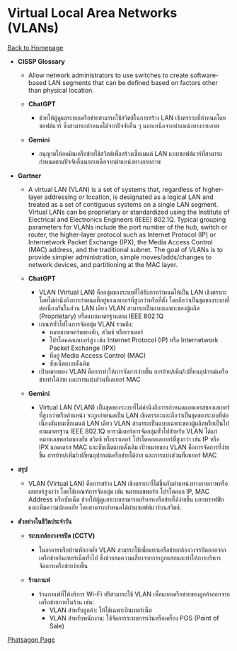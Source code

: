 # Virtual Local Area Networks (VLANs)

[ Back to Homepage ](https://witchapolinaksorn.github.io)

- **CISSP Glossary**
  - Allow network administrators to use switches to create software-based LAN segments that can be defined based on factors other than physical location.

  - **ChatGPT**
    - ช่วยให้ผู้ดูแลระบบเครือข่ายสามารถใช้สวิตช์ในการสร้าง LAN เชิงตรรกะที่กำหนดโดยซอฟต์แวร์ ซึ่งสามารถกำหนดได้จากปัจจัยอื่น ๆ นอกเหนือจากตำแหน่งทางกายภาพ

  - **Gemini**
    - อนุญาตให้อดมินเครือข่ายใช้สวิตช์เพื่อสร้างเซ็กเมนต์ LAN แบบซอฟต์แวร์ที่สามารถกำหนดตามปัจจัยอื่นนอกเหนือจากตำแหน่งทางกายภาพ

- **Gartner**
  - A virtual LAN (VLAN) is a set of systems that, regardless of higher-layer addressing or location, is designated as a logical LAN and treated as a set of contiguous systems on a single LAN segment. Virtual LANs can be proprietary or standardized using the Institute of Electrical and Electronics Engineers (IEEE) 802.1Q. Typical grouping parameters for VLANs include the port number of the hub, switch or router, the higher-layer protocol such as Internet Protocol (IP) or Internetwork Packet Exchange (IPX), the Media Access Control (MAC) address, and the traditional subnet. The goal of VLANs is to provide simpler administration, simple moves/adds/changes to network devices, and partitioning at the MAC layer.

  - **ChatGPT**
    - VLAN (Virtual LAN) คือกลุ่มของระบบที่ได้รับการกำหนดให้เป็น LAN เชิงตรรกะ โดยไม่คำนึงถึงการกำหนดที่อยู่ของเลเยอร์ที่สูงกว่าหรือที่ตั้ง โดยถือว่าเป็นชุดของระบบที่ต่อเนื่องกันในส่วน LAN เดียว VLAN สามารถเป็นแบบเฉพาะของผู้ผลิต (Proprietary) หรือแบบมาตรฐานตาม IEEE 802.1Q
    - เกณฑ์ทั่วไปในการจัดกลุ่ม VLAN รวมถึง:
        - หมายเลขพอร์ตของฮับ, สวิตช์ หรือเราเตอร์
        - โปรโตคอลเลเยอร์สูง เช่น Internet Protocol (IP) หรือ Internetwork Packet Exchange (IPX)
        - ที่อยู่ Media Access Control (MAC)
        - ซับเน็ตแบบดั้งเดิม
    - เป้าหมายของ VLAN คือการทำให้การจัดการง่ายขึ้น การย้าย/เพิ่ม/เปลี่ยนอุปกรณ์เครือข่ายทำได้ง่าย และการแบ่งส่วนที่เลเยอร์ MAC

  - **Gemini**
    - Virtual LAN (VLAN) เป็นชุดของระบบที่ไม่คำนึงถึงการกำหนดแอดเดรสของเลเยอร์ที่สูงกว่าหรือตำแหน่ง จะถูกกำหนดเป็น LAN เชิงตรรกะและถือว่าเป็นชุดของระบบที่ต่อเนื่องกันบนเซ็กเมนต์ LAN เดียว VLAN สามารถเป็นแบบเฉพาะของผู้ผลิตหรือเป็นไปตามมาตรฐาน IEEE 802.1Q พารามิเตอร์การจัดกลุ่มทั่วไปสำหรับ VLAN ได้แก่ หมายเลขพอร์ตของฮับ สวิตช์ หรือเราเตอร์ โปรโตคอลเลเยอร์ที่สูงกว่า เช่น IP หรือ IPX แอดเดรส MAC และซับเน็ตแบบดั้งเดิม เป้าหมายของ VLAN คือการจัดการที่ง่ายขึ้น การย้าย/เพิ่ม/เปลี่ยนอุปกรณ์เครือข่ายได้ง่าย และการแบ่งส่วนที่เลเยอร์ MAC

- **สรุป**
  - VLAN (Virtual LAN) คือการสร้าง LAN เชิงตรรกะที่ไม่ขึ้นกับตำแหน่งทางกายภาพหรือเลเยอร์สูงกว่า โดยใช้เกณฑ์การจัดกลุ่ม เช่น หมายเลขพอร์ต โปรโตคอล IP, MAC Address หรือซับเน็ต ช่วยให้ผู้ดูแลระบบสามารถบริหารเครือข่ายได้ง่ายขึ้น แยกทราฟฟิก และเพิ่มความปลอดภัย โดยสามารถกำหนดได้ผ่านซอฟต์แวร์บนสวิตช์.

- **ตัวอย่างในชีวิตประจำวัน**
  - **ระบบกล้องวงจรปิด (CCTV)**
    - ในอาคารหรือบ้านพักอาศัย VLAN สามารถใช้เพื่อแยกเครือข่ายกล้องวงจรปิดออกจากเครือข่ายอินเทอร์เน็ตทั่วไป ซึ่งช่วยลดความเสี่ยงจากการถูกแฮกและทำให้การบริหารจัดการเครือข่ายง่ายขึ้น
  
  - **ร้านกาแฟ**
    - ร้านกาแฟที่ให้บริการ Wi-Fi ฟรีสามารถใช้ VLAN เพื่อแยกเครือข่ายของลูกค้าออกจากเครือข่ายภายในร้าน เช่น:
      - VLAN สำหรับลูกค้า: ให้ใช้เฉพาะอินเทอร์เน็ต
      - VLAN สำหรับพนักงาน: ใช้จัดการระบบการเงินหรือเครื่อง POS (Point of Sale)

[Phatsagon Page](https://phatsagon.github.io/vlan)
